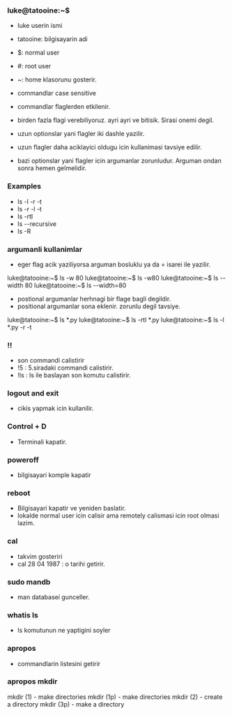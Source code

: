 ### luke@tatooine:~$

- luke userin ismi
- tatooine: bilgisayarin adi
- $: normal user
- #: root user
- ~: home klasorunu gosterir.

- commandlar case sensitive
- commandlar flaglerden etkilenir.
- birden fazla flagi verebiliyoruz. ayri ayri ve bitisik. Sirasi onemi degil.
- uzun optionslar yani flagler iki dashle yazilir.
- uzun flagler daha aciklayici oldugu icin kullanimasi tavsiye edilir.
- bazi optionslar yani flagler icin argumanlar zorunludur. Arguman ondan sonra hemen gelmelidir.

### Examples
- ls -l -r -t
- ls -r -l -t
- ls -rtl
- ls --recursive
- ls -R

### argumanli kullanimlar
- eger flag acik yaziliyorsa arguman bosluklu ya da = isarei ile yazilir.

luke@tatooine:~$ ls -w 80
luke@tatooine:~$ ls -w80
luke@tatooine:~$ ls --width 80
luke@tatooine:~$ ls --width=80

- postional argumanlar herhnagi bir flage bagli degildir.
- positional argumanlar sona eklenir. zorunlu degil tavsiye.

luke@tatooine:~$ ls *.py
luke@tatooine:~$ ls -rtl *.py
luke@tatooine:~$ ls -l *.py -r -t

### !!
- son commandi calistirir
- !5 : 5.siradaki commandi calistirir.
- !ls : ls ile baslayan son komutu calistirir. 

### logout and exit
- cikis yapmak icin kullanilir.

### Control + D
- Terminali kapatir.

### poweroff
- bilgisayari komple kapatir

### reboot
- Bilgisayari kapatir ve yeniden baslatir.
- lokalde normal user icin calisir ama remotely calismasi icin root olmasi lazim.

### cal 
- takvim gosteriri
- cal 28 04 1987 : o tarihi getirir.

### sudo mandb
- man databaseí gunceller.

### whatis ls
- ls komutunun ne yaptigini soyler

### apropos
- commandlarin listesini getirir

### apropos mkdir
mkdir (1)            - make directories
mkdir (1p)           - make directories
mkdir (2)            - create a directory
mkdir (3p)           - make a directory
